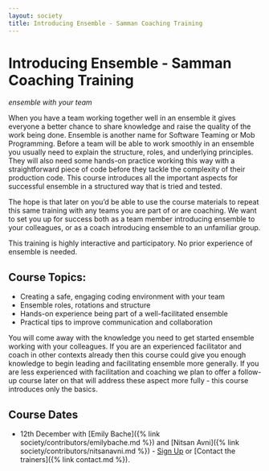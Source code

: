 ```yaml
---
layout: society
title: Introducing Ensemble - Samman Coaching Training
---
```


# Introducing Ensemble - Samman Coaching Training

_ensemble with your team_

When you have a team working together well in an ensemble it gives everyone a better chance to share knowledge and raise the quality of the work being done. Ensemble is another name for Software Teaming or Mob Programming. Before a team will be able to work smoothly in an ensemble you usually need to explain the structure, roles, and underlying principles. They will also need some hands-on practice working this way with a straightforward piece of code before they tackle the complexity of their production code. This course introduces all the important aspects for successful ensemble in a structured way that is tried and tested.

The hope is that later on you’d be able to use the course materials to repeat this same training with any teams you are part of or are coaching. We want to set you up for success both as a team member introducing ensemble to your colleagues, or as a coach introducing ensemble to an unfamiliar group.

This training is highly interactive and participatory. No prior experience of ensemble is needed.

## Course Topics:

* Creating a safe, engaging coding environment with your team
* Ensemble roles, rotations and structure
* Hands-on experience being part of a well-facilitated ensemble
* Practical tips to improve communication and collaboration

You will come away with the knowledge you need to get started ensemble working with your colleagues. If you are an experienced facilitator and coach in other contexts already then this course could give you enough knowledge to begin leading and facilitating ensemble more generally. If you are less experienced with facilitation and coaching we plan to offer a follow-up course later on that will address these aspect more fully - this course introduces only the basics.

## Course Dates

* 12th December with [Emily Bache]({% link society/contributors/emilybache.md %}) and [Nitsan Avni]({% link society/contributors/nitsanavni.md %}) - [Sign Up](https://www.tickettailor.com/events/bacheconsultingab/1057757) or [Contact the trainers]({% link contact.md %}).
